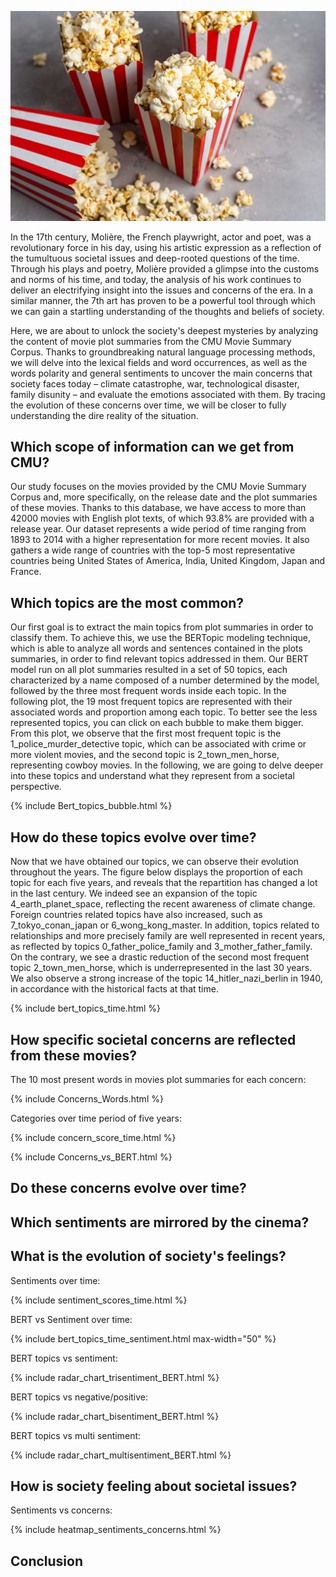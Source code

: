 ![image](output/popcorn.jpg)

In the 17th century, Molière, the French playwright, actor and poet, was a revolutionary force in his day, using his artistic expression as a reflection of the tumultuous societal issues and deep-rooted questions of the time. Through his plays and poetry, Molière provided a glimpse into the customs and norms of his time, and today, the analysis of his work continues to deliver an electrifying insight into the issues and concerns of the era. In a similar manner, the 7th art has proven to be a powerful tool through which we can gain a startling understanding of the thoughts and beliefs of society.

Here, we are about to unlock the society's deepest mysteries by analyzing the content of movie plot summaries from the CMU Movie Summary Corpus. Thanks to groundbreaking natural language processing methods, we will delve into the lexical fields and word occurrences, as well as the words polarity and general sentiments to uncover the main concerns that society faces today – climate catastrophe, war, technological disaster, family disunity – and evaluate the emotions associated with them. By tracing the evolution of these concerns over time, we will be closer to fully understanding the dire reality of the situation.

## Which scope of information can we get from CMU?

Our study focuses on the movies provided by the CMU Movie Summary Corpus and, more specifically, on the release date and the plot summaries of these movies. Thanks to this database, we have access to more than 42000 movies with English plot texts, of which 93.8% are provided with a release year. Our dataset represents a wide period of time ranging from 1893 to 2014 with a higher representation for more recent movies. It also gathers a wide range of countries with the top-5 most representative countries being United States of America, India, United Kingdom, Japan and France.

## Which topics are the most common?

Our first goal is to extract the main topics from plot summaries in order to classify them. To achieve this, we use the BERTopic modeling technique, which is able to analyze all words and sentences contained in the plots summaries, in order to find relevant topics addressed in them. Our BERT model run on all plot summaries resulted in a set of 50 topics, each characterized by a name composed of a number determined by the model, followed by the three most frequent words inside each topic. In the following plot, the 19 most frequent topics are represented with their associated words and proportion among each topic. To better see the less represented topics, you can click on each bubble to make them bigger. From this plot, we observe that the first most frequent topic is the 1_police_murder_detective topic, which can be associated with crime or more violent movies, and the second topic is  2_town_men_horse, representing cowboy movies. In the following, we are going to delve deeper into these topics and understand what they represent from a societal perspective.

{% include Bert_topics_bubble.html %}

## How do these topics evolve over time?

Now that we have obtained our topics, we can observe their evolution throughout the years. The figure below displays the proportion of each topic for each five years, and reveals that the repartition has changed a lot in the last century. We indeed see an expansion of the topic 4_earth_planet_space, reflecting the recent awareness of climate change. Foreign countries related topics have also increased, such as 7_tokyo_conan_japan or 6_wong_kong_master. In addition, topics related to relationships and more precisely family are well represented in recent years, as reflected by topics 0_father_police_family and 3_mother_father_family.  On the contrary, we see a drastic reduction of the second most frequent topic 2_town_men_horse, which is underrepresented in the last 30 years. We also observe a strong increase of the topic 14_hitler_nazi_berlin in 1940, in accordance with the historical facts at that time.

{% include bert_topics_time.html %}

## How specific societal concerns are reflected from these movies?

The 10 most present words in movies plot summaries for each concern:

{% include Concerns_Words.html %}

Categories over time period of five years:

{% include concern_score_time.html %}

{% include Concerns_vs_BERT.html %}

## Do these concerns evolve over time?

## Which sentiments are mirrored by the cinema?

## What is the evolution of society's feelings?

Sentiments over time: 

{% include sentiment_scores_time.html %}

BERT vs Sentiment over time: 

{% include bert_topics_time_sentiment.html max-width="50" %}

BERT topics vs sentiment: 

{% include radar_chart_trisentiment_BERT.html %}

BERT topics vs negative/positive:

{% include radar_chart_bisentiment_BERT.html %}

BERT topics vs multi sentiment:

{% include radar_chart_multisentiment_BERT.html %}

##  How is society feeling about societal issues?

Sentiments vs concerns: 

{% include heatmap_sentiments_concerns.html %}

## Conclusion
